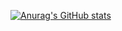 [![Anurag's GitHub stats](https://github-readme-stats.vercel.app/api?username=Lenu_com)](https://github.com/anuraghazra/github-readme-stats)
